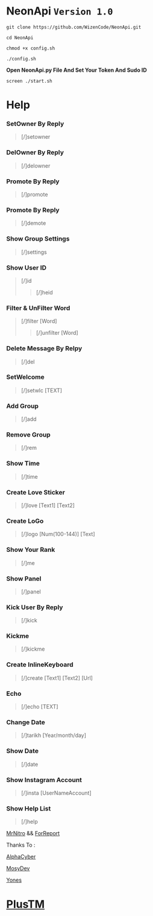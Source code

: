 # NeonApi `Version 1.0`

`git clone https://github.com/WizenCode/NeonApi.git`

`cd NeonApi`

`chmod +x config.sh`

`./config.sh`

**Open NeonApi.py File And Set Your Token And Sudo ID**

`screen ./start.sh`

# **Help**

### SetOwner By Reply
> [/]setowner

### DelOwner By Reply
> [/]delowner

### Promote By Reply
> [/]promote

### Promote By Reply
> [/]demote

### Show Group Settings
> [/]settings

### Show User ID
> [/]id
>>[/]heid

### Filter & UnFilter Word
> [/]filter [Word]
>>[/]unfilter [Word]

### Delete Message By Relpy
> [/]del

### SetWelcome
> [/]setwlc [TEXT]

### Add Group
> [/]add

### Remove Group
> [/]rem

### Show Time
> [/]time

### Create Love Sticker
> [/]love [Text1] [Text2]

### Create LoGo
> [/]logo [Num(100-144)] [Text]

### Show Your Rank
> [/]me

### Show Panel
> [/]panel

### Kick User By Reply
> [/]kick

### Kickme
> [/]kickme

### Create InlineKeyboard
> [/]create [Text1] [Text2] [Url]

### Echo
> [/]echo [TEXT]

### Change Date
> [/]tarikh [Year/month/day]

### Show Date
> [/]date

### Show Instagram Account
> [/]insta [UserNameAccount]

### Show Help List
> [/]help

[MrNitro](https://t.me/HajiNitro) && [ForReport](https://t.me/PVSefareshatBoT)

Thanks To :

[AlphaCyber](https://t.me/AlphaCyber)

[MosyDev](https://t.me/MosyDev)

[Yones](https://t.me/AnonyDev)

# [PlusTM](https://telegram.me/PlusTM)
